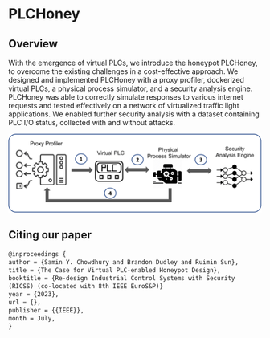 # PLCHoney

## Overview
With the emergence of virtual PLCs, we introduce the honeypot PLCHoney, to overcome the existing challenges in a cost-effective approach. We designed and implemented PLCHoney with a proxy profiler, dockerized virtual PLCs, a physical process simulator, and a security analysis engine. PLCHoney was able to correctly simulate responses to various internet requests and tested effectively on a network of virtualized traffic light applications. We enabled further security analysis with a dataset containing PLC I/O status, collected with and without attacks. 

![PLCHoney_arch](/figures/arch-1.png)


## Citing our paper
```
@inproceedings {
author = {Samin Y. Chowdhury and Brandon Dudley and Ruimin Sun},
title = {The Case for Virtual PLC-enabled Honeypot Design},
booktitle = {Re-design Industrial Control Systems with Security (RICSS) (co-located with 8th IEEE EuroS&P)}
year = {2023},
url = {},
publisher = {{IEEE}},
month = July,
}
```
